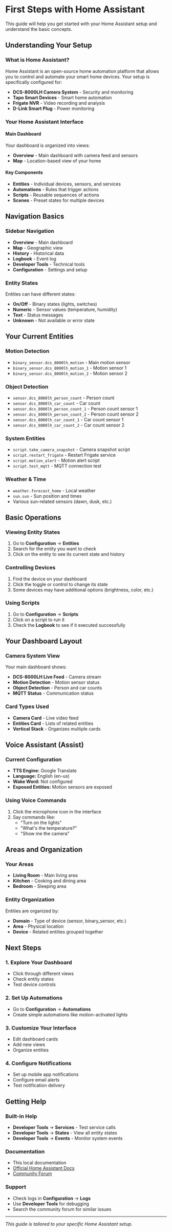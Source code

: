 # First Steps with Home Assistant

This guide will help you get started with your Home Assistant setup and understand the basic concepts.

## Understanding Your Setup

### What is Home Assistant?
Home Assistant is an open-source home automation platform that allows you to control and automate your smart home devices. Your setup is specifically configured for:

- **DCS-8000LH Camera System** - Security and monitoring
- **Tapo Smart Devices** - Smart home automation
- **Frigate NVR** - Video recording and analysis
- **D-Link Smart Plug** - Power monitoring

### Your Home Assistant Interface

#### Main Dashboard
Your dashboard is organized into views:
- **Overview** - Main dashboard with camera feed and sensors
- **Map** - Location-based view of your home

#### Key Components
- **Entities** - Individual devices, sensors, and services
- **Automations** - Rules that trigger actions
- **Scripts** - Reusable sequences of actions
- **Scenes** - Preset states for multiple devices

## Navigation Basics

### Sidebar Navigation
- **Overview** - Main dashboard
- **Map** - Geographic view
- **History** - Historical data
- **Logbook** - Event log
- **Developer Tools** - Technical tools
- **Configuration** - Settings and setup

### Entity States
Entities can have different states:
- **On/Off** - Binary states (lights, switches)
- **Numeric** - Sensor values (temperature, humidity)
- **Text** - Status messages
- **Unknown** - Not available or error state

## Your Current Entities

### Motion Detection
- `binary_sensor.dcs_8000lh_motion` - Main motion sensor
- `binary_sensor.dcs_8000lh_motion_1` - Motion sensor 1
- `binary_sensor.dcs_8000lh_motion_2` - Motion sensor 2

### Object Detection
- `sensor.dcs_8000lh_person_count` - Person count
- `sensor.dcs_8000lh_car_count` - Car count
- `sensor.dcs_8000lh_person_count_1` - Person count sensor 1
- `sensor.dcs_8000lh_person_count_2` - Person count sensor 2
- `sensor.dcs_8000lh_car_count_1` - Car count sensor 1
- `sensor.dcs_8000lh_car_count_2` - Car count sensor 2

### System Entities
- `script.take_camera_snapshot` - Camera snapshot script
- `script.restart_frigate` - Restart Frigate service
- `script.motion_alert` - Motion alert script
- `script.test_mqtt` - MQTT connection test

### Weather & Time
- `weather.forecast_home` - Local weather
- `sun.sun` - Sun position and times
- Various sun-related sensors (dawn, dusk, etc.)

## Basic Operations

### Viewing Entity States
1. Go to **Configuration** → **Entities**
2. Search for the entity you want to check
3. Click on the entity to see its current state and history

### Controlling Devices
1. Find the device on your dashboard
2. Click the toggle or control to change its state
3. Some devices may have additional options (brightness, color, etc.)

### Using Scripts
1. Go to **Configuration** → **Scripts**
2. Click on a script to run it
3. Check the **Logbook** to see if it executed successfully

## Your Dashboard Layout

### Camera System View
Your main dashboard shows:
- **DCS-8000LH Live Feed** - Camera stream
- **Motion Detection** - Motion sensor status
- **Object Detection** - Person and car counts
- **MQTT Status** - Communication status

### Card Types Used
- **Camera Card** - Live video feed
- **Entities Card** - Lists of related entities
- **Vertical Stack** - Organizes multiple cards

## Voice Assistant (Assist)

### Current Configuration
- **TTS Engine:** Google Translate
- **Language:** English (en-us)
- **Wake Word:** Not configured
- **Exposed Entities:** Motion sensors are exposed

### Using Voice Commands
1. Click the microphone icon in the interface
2. Say commands like:
   - "Turn on the lights"
   - "What's the temperature?"
   - "Show me the camera"

## Areas and Organization

### Your Areas
- **Living Room** - Main living area
- **Kitchen** - Cooking and dining area
- **Bedroom** - Sleeping area

### Entity Organization
Entities are organized by:
- **Domain** - Type of device (sensor, binary_sensor, etc.)
- **Area** - Physical location
- **Device** - Related entities grouped together

## Next Steps

### 1. Explore Your Dashboard
- Click through different views
- Check entity states
- Test device controls

### 2. Set Up Automations
- Go to **Configuration** → **Automations**
- Create simple automations like motion-activated lights

### 3. Customize Your Interface
- Edit dashboard cards
- Add new views
- Organize entities

### 4. Configure Notifications
- Set up mobile app notifications
- Configure email alerts
- Test notification delivery

## Getting Help

### Built-in Help
- **Developer Tools** → **Services** - Test service calls
- **Developer Tools** → **States** - View all entity states
- **Developer Tools** → **Events** - Monitor system events

### Documentation
- This local documentation
- [Official Home Assistant Docs](https://www.home-assistant.io/docs/)
- [Community Forum](https://community.home-assistant.io/)

### Support
- Check logs in **Configuration** → **Logs**
- Use **Developer Tools** for debugging
- Search the community forum for similar issues

---

*This guide is tailored to your specific Home Assistant setup.*
